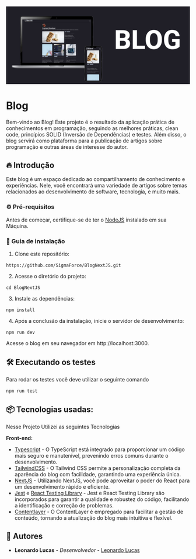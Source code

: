![Logo do projeto](public/assets/images/cover.png)

# Blog

Bem-vindo ao Blog! Este projeto é o resultado da aplicação prática de conhecimentos em programação, seguindo as melhores práticas, clean code, princípios SOLID (Inversão de Dependências) e testes. Além disso, o blog servirá como plataforma para a publicação de artigos sobre programação e outras áreas de interesse do autor.

## 🔥 Introdução

Este blog é um espaço dedicado ao compartilhamento de conhecimento e experiências. Nele, você encontrará uma variedade de artigos sobre temas relacionados ao desenvolvimento de software, tecnologia, e muito mais.

### ⚙️ Pré-requisitos

Antes de começar, certifique-se de ter o [NodeJS](https://nodejs.org/en/download) instalado em sua Máquina.

### 🔨 Guia de instalação

1. Clone este repositório:

```
https://github.com/SigmaForce/BlogNextJS.git
```

2. Acesse o diretório do projeto:
```
cd BlogNextJS
```

3. Instale as dependências:
```
npm install
```

4. Após a conclusão da instalação, inicie o servidor de desenvolvimento:
```
npm run dev
```

Acesse o blog em seu navegador em http://localhost:3000.

## 🛠️ Executando os testes

Para rodar os testes você deve utilizar o seguinte comando

```
npm run test 
```

## 📦 Tecnologias usadas:

Nesse Projeto Utilizei as seguintes Tecnologias

**Front-end:**
* [Typescript](https://www.typescriptlang.org/) - O TypeScript está integrado para proporcionar um código mais seguro e manutenível, prevenindo erros comuns durante o desenvolvimento.
* [TailwindCSS](https://tailwindcss.com/) - O Tailwind CSS permite a personalização completa da aparência do blog com facilidade, garantindo uma experiência única.
* [NextJS](https://nextjs.org/) -  Utilizando NextJS, você pode aproveitar o poder do React para um desenvolvimento rápido e eficiente.
* [Jest](https://jestjs.io/pt-BR/) e [React Testing Library](https://testing-library.com/docs/react-testing-library/intro/) - Jest e React Testing Library são incorporados para garantir a qualidade e robustez do código, facilitando a identificação e correção de problemas.
* [Contentlayer](https://contentlayer.dev/) - O ContentLayer é empregado para facilitar a gestão de conteúdo, tornando a atualização do blog mais intuitiva e flexível.
## 👷 Autores
* **Leonardo Lucas** - *Desenvolvedor* - [Leonardo Lucas](https://gist.github.com/SigmaForce)
